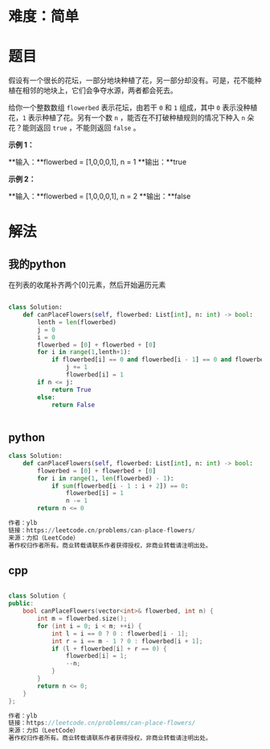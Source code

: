 

# 难度：简单


# 题目
假设有一个很长的花坛，一部分地块种植了花，另一部分却没有。可是，花不能种植在相邻的地块上，它们会争夺水源，两者都会死去。

给你一个整数数组 `flowerbed` 表示花坛，由若干 `0` 和 `1` 组成，其中 `0` 表示没种植花，`1` 表示种植了花。另有一个数 `n` ，能否在不打破种植规则的情况下种入 `n` 朵花？能则返回 `true` ，不能则返回 `false` 。

**示例 1：**

**输入：**flowerbed = [1,0,0,0,1], n = 1
**输出：**true

**示例 2：**

**输入：**flowerbed = [1,0,0,0,1], n = 2
**输出：**false

# 解法

## 我的python
在列表的收尾补齐两个[0]元素，然后开始遍历元素
```python

class Solution:
    def canPlaceFlowers(self, flowerbed: List[int], n: int) -> bool:
        lenth = len(flowerbed)
        j = 0
        i = 0
        flowerbed = [0] + flowerbed + [0]
        for i in range(1,lenth+1):
            if flowerbed[i] == 0 and flowerbed[i - 1] == 0 and flowerbed[i + 1] == 0:
                j += 1
                flowerbed[i] = 1
        if n <= j:
            return True
        else:
            return False
            
```

## python
```python
class Solution:
    def canPlaceFlowers(self, flowerbed: List[int], n: int) -> bool:
        flowerbed = [0] + flowerbed + [0]
        for i in range(1, len(flowerbed) - 1):
            if sum(flowerbed[i - 1 : i + 2]) == 0:
                flowerbed[i] = 1
                n -= 1
        return n <= 0

作者：ylb
链接：https://leetcode.cn/problems/can-place-flowers/
来源：力扣（LeetCode）
著作权归作者所有。商业转载请联系作者获得授权，非商业转载请注明出处。

```

## cpp
```cpp

class Solution {
public:
    bool canPlaceFlowers(vector<int>& flowerbed, int n) {
        int m = flowerbed.size();
        for (int i = 0; i < m; ++i) {
            int l = i == 0 ? 0 : flowerbed[i - 1];
            int r = i == m - 1 ? 0 : flowerbed[i + 1];
            if (l + flowerbed[i] + r == 0) {
                flowerbed[i] = 1;
                --n;
            }
        }
        return n <= 0;
    }
};

作者：ylb
链接：https://leetcode.cn/problems/can-place-flowers/
来源：力扣（LeetCode）
著作权归作者所有。商业转载请联系作者获得授权，非商业转载请注明出处。
```

